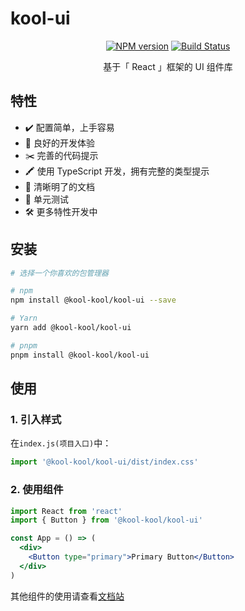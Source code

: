 # kool-ui

<div align="center">

[![NPM version](https://img.shields.io/npm/v/@kool-kool/kool-ui.svg)](https://www.npmjs.com/package/@kool-kool/kool-ui)
[![Build Status](https://github.com/kool-kool/kool-ui/workflows/CI/badge.svg)](https://github.com/kool-kool/kool-ui/actions)

</div>

<p align="center">
  基于「 React 」框架的 UI 组件库
</p>

## 特性

- ✔️ 配置简单，上手容易
- 🤟 良好的开发体验
- ✂️ 完善的代码提示
- 🖍️ 使用 TypeScript 开发，拥有完整的类型提示
- 📃 清晰明了的文档
- 🚩 单元测试
- 🛠 更多特性开发中

## 安装

```bash
# 选择一个你喜欢的包管理器

# npm
npm install @kool-kool/kool-ui --save

# Yarn
yarn add @kool-kool/kool-ui

# pnpm
pnpm install @kool-kool/kool-ui
```

## 使用

### 1. 引入样式

在`index.js(项目入口)`中：

```js
import '@kool-kool/kool-ui/dist/index.css'
```

### 2. 使用组件

```jsx
import React from 'react'
import { Button } from '@kool-kool/kool-ui'

const App = () => (
  <div>
    <Button type="primary">Primary Button</Button>
  </div>
)
```

其他组件的使用请查看[文档站](https://kool-kool.github.io/kool-ui)
